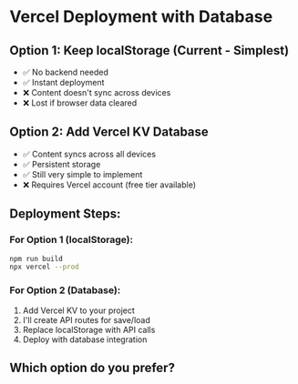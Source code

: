 # Vercel Deployment with Database

## Option 1: Keep localStorage (Current - Simplest)
- ✅ No backend needed
- ✅ Instant deployment 
- ❌ Content doesn't sync across devices
- ❌ Lost if browser data cleared

## Option 2: Add Vercel KV Database
- ✅ Content syncs across all devices
- ✅ Persistent storage
- ✅ Still very simple to implement
- ❌ Requires Vercel account (free tier available)

## Deployment Steps:

### For Option 1 (localStorage):
```bash
npm run build
npx vercel --prod
```

### For Option 2 (Database):
1. Add Vercel KV to your project
2. I'll create API routes for save/load
3. Replace localStorage with API calls
4. Deploy with database integration

## Which option do you prefer?
